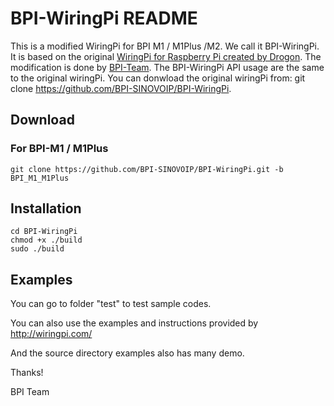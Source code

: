 # BPI-WiringPi README

This is a modified WiringPi for BPI M1 / M1Plus /M2. We call it BPI-WiringPi.
It is based on the original [WiringPi for Raspberry Pi created by Drogon](http://wiringpi.com/).
The modification is done by [BPI-Team](http://www.banana-pi.org/). The BPI-WiringPi API usage are the same to the original wiringPi.
You can donwload the original wiringPi from:
git clone https://github.com/BPI-SINOVOIP/BPI-WiringPi.

## Download
### For BPI-M1 / M1Plus
    git clone https://github.com/BPI-SINOVOIP/BPI-WiringPi.git -b BPI_M1_M1Plus
## Installation
    cd BPI-WiringPi
    chmod +x ./build
    sudo ./build
    
## Examples

You can go to folder "test" to test sample codes.

You can also use the examples and instructions provided by http://wiringpi.com/

And the source directory examples also has many demo.

Thanks!

BPI Team

